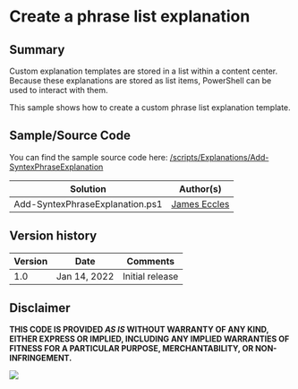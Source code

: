 # Create a phrase list explanation

## Summary

Custom explanation templates are stored in a list within a content center. Because these explanations are stored as list items, PowerShell can be used to interact with them.

This sample shows how to create a custom phrase list explanation template.

## Sample/Source Code

You can find the sample source code here: [/scripts/Explanations/Add-SyntexPhraseExplanation](https://github.com/pnp/syntex-samples/tree/main/scripts/Explanations/Add-SyntexPhraseExplanation/)

Solution|Author(s)
--------|---------
Add-SyntexPhraseExplanation.ps1 | [James Eccles](https://github.com/JamesEccles)

## Version history

Version|Date|Comments
-------|----|--------
1.0| Jan 14, 2022 |Initial release

## Disclaimer

**THIS CODE IS PROVIDED *AS IS* WITHOUT WARRANTY OF ANY KIND, EITHER EXPRESS OR IMPLIED, INCLUDING ANY IMPLIED WARRANTIES OF FITNESS FOR A PARTICULAR PURPOSE, MERCHANTABILITY, OR NON-INFRINGEMENT.**

<img src="https://telemetry.sharepointpnp.com/syntex-samples/scripts/Add-SyntexPhraseExplanation" />
